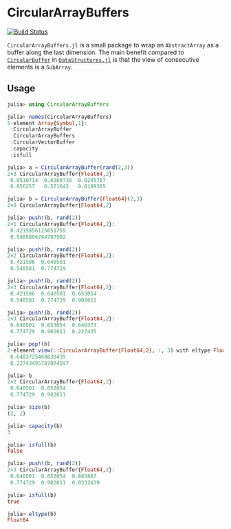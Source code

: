 # CircularArrayBuffers

[![Build Status](https://github.com/JuliaReinforcementLearning/CircularArrayBuffers.jl/workflows/CI/badge.svg)](https://github.com/JuliaReinforcementLearning/CircularArrayBuffers.jl/actions)

`CircularArrayBuffers.jl` is a small package to wrap an `AbstractArray` as a buffer along the last dimension. The main benefit compared to [`CircularBuffer`](https://juliacollections.github.io/DataStructures.jl/latest/circ_buffer/) in [`DataStructures.jl`](https://github.com/JuliaCollections/DataStructures.jl) is that the view of consecutive elements is a `SubArray`.

## Usage

```julia
julia> using CircularArrayBuffers

julia> names(CircularArrayBuffers)
5-element Array{Symbol,1}:
 :CircularArrayBuffer
 :CircularArrayBuffers
 :CircularVectorBuffer
 :capacity
 :isfull

julia> a = CircularArrayBuffer(rand(2,3))
2×3 CircularArrayBuffer{Float64,2}:
 0.0510714  0.0260738  0.0245707
 0.856257   0.571643   0.0189365

julia> b = CircularArrayBuffer{Float64}(2,3)
2×0 CircularArrayBuffer{Float64,2}

julia> push!(b, rand(2))
2×1 CircularArrayBuffer{Float64,2}:
 0.4215856115651755
 0.5485806794787502

julia> push!(b, rand(2))
2×2 CircularArrayBuffer{Float64,2}:
 0.421586  0.640501
 0.548581  0.774729

julia> push!(b, rand(2))
2×3 CircularArrayBuffer{Float64,2}:
 0.421586  0.640501  0.653054
 0.548581  0.774729  0.902611

julia> push!(b, rand(2))
2×3 CircularArrayBuffer{Float64,2}:
 0.640501  0.653054  0.640373
 0.774729  0.902611  0.227435

julia> pop!(b)
2-element view(::CircularArrayBuffer{Float64,2}, :, 3) with eltype Float64:
 0.6403725468830439
 0.22743495787074597

julia> b
2×2 CircularArrayBuffer{Float64,2}:
 0.640501  0.653054
 0.774729  0.902611

julia> size(b)
(2, 2)

julia> capacity(b)
3

julia> isfull(b)
false

julia> push!(b, rand(2))
2×3 CircularArrayBuffer{Float64,2}:
 0.640501  0.653054  0.885887
 0.774729  0.902611  0.0332439

julia> isfull(b)
true

julia> eltype(b)
Float64
```
